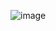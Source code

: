 ![image](https://user-images.githubusercontent.com/92306660/158692052-4d190091-a187-4d9b-b4c7-d32153424620.png)
